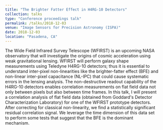 ```yaml
---
title: "The Brighter Fatter Effect in H4RG-10 Detectors"
collection: talks
type: "Conference proceedings talk"
permalink: /talks/2018-12-03
venue: "Image Sensors for Precision Astronomy (ISPA)"
date: 2018-12-03
location: "Pasadena, CA"
---
```


The Wide Field Infrared Survey Telescope (WFIRST) is an upcoming NASA observatory that will investigate the origins of cosmic acceleration using weak gravitational lensing.  WFIRST will perform galaxy shape measurements using Teledyne H4RG-10 detectors; thus it is essential to understand inter-pixel non-linearities like the brighter-fatter effect (BFE) and non-linear inter-pixel capacitance (NL-IPC) that could cause systematic errors in the lensing analysis.  The non-destructive readout capability of the H4RG-10 detectors enables correlation measurements on flat field data not only between pixels but also between time frames.  In this talk, I will present a correlation analysis of flat field data (obtained from Goddard's Detector Characterization Laboratory) for one of the WFIRST prototype detectors.  After correcting for classical non-linearity, we find a statistically significant residual correlation signal.  We leverage the time dimension of this data set to perform some tests that suggest that the BFE is the dominant mechanism.
